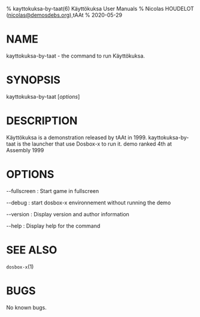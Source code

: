 % kayttokuksa-by-taat(6) Käyttökuksa User Manuals
% Nicolas HOUDELOT (nicolas@demosdebs.org),tAAt
% 2020-05-29

# NAME
kayttokuksa-by-taat - the command to run Käyttökuksa.

# SYNOPSIS
kayttokuksa-by-taat [*options*]

# DESCRIPTION
Käyttökuksa is a demonstration released by tAAt in 1999.
kayttokuksa-by-taat is the launcher that use Dosbox-x to run it.
demo ranked 4th at Assembly 1999

# OPTIONS
\--fullscreen
:   Start game in fullscreen

\--debug
:   start dosbox-x environnement without running the demo

\--version
:   Display version and author information

\--help
:   Display help for the command

# SEE ALSO
`dosbox-x`(1)

# BUGS
No known bugs.
